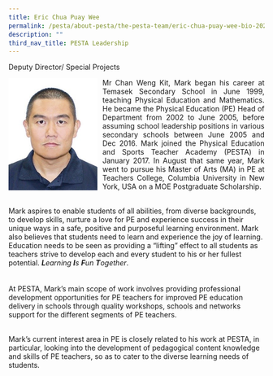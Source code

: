 ```yaml
---
title: Eric Chua Puay Wee
permalink: /pesta/about-pesta/the-pesta-team/eric-chua-puay-wee-bio-2023/
description: ""
third_nav_title: PESTA Leadership
---
```


Deputy Director/ Special Projects

<p style="float:left; margin: 0 10px 0px 0">
<img src="/images/chan%20weng%20kit%20mark.jpeg" alt="Chan Weng Kit, Mark" style="width:175px" /></p>

<p style="text-align:justify">
Mr Chan Weng Kit, Mark began his career at Temasek Secondary School in June 1999, teaching Physical Education and Mathematics. He became the Physical Education (PE) Head of Department from 2002 to June 2005, before assuming school leadership positions in various secondary schools between June 2005 and Dec 2016. Mark joined the Physical Education and Sports Teacher Academy (PESTA) in January 2017. In August that same year, Mark went to pursue his Master of Arts (MA) in PE at Teachers College, Columbia University in New York, USA on a MOE Postgraduate Scholarship.<br><br>

Mark aspires to enable students of all abilities, from diverse backgrounds, to develop skills, nurture a love for PE and experience success in their unique ways in a safe, positive and purposeful learning environment. Mark also believes that students need to learn and experience the joy of learning. Education needs to be seen as providing a “lifting” effect to all students as teachers strive to develop each and every student to his or her fullest potential. <em><strong>L</strong>earning <strong>I</strong>s <strong>F</strong>un <strong>T</strong>ogether</em>.<br><br>  
At PESTA, Mark’s main scope of work involves providing professional development opportunities for PE teachers for improved PE education delivery in schools through quality workshops, schools and networks support for the different segments of PE teachers.<br><br>

Mark’s current interest area in PE is closely related to his work at PESTA, in particular, looking into the development of pedagogical content knowledge and skills of PE teachers, so as to cater to the diverse learning needs of students.</p>